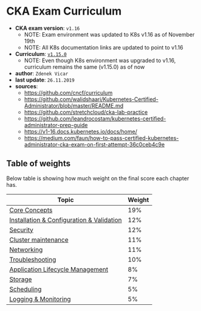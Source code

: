 # CKA Exam Curriculum

- **CKA exam version**: `v1.16`
    -   NOTE: Exam environment was updated to K8s v1.16 as of November 19th
    -   NOTE: All K8s documentation links are updated to point to v1.16
- **Curriculum**: [`v1.15.0`](https://github.com/cncf/curriculum/blob/master/CKAD_Curriculum_V1.15.0.pdf)
    -   NOTE: Even though K8s environment was upgraded to v1.16, curriculum remains the same (v1.15.0) as of now
- **author**: `Zdenek Vicar`
- **last update**: `26.11.2019`
- **sources**: 
    -   https://github.com/cncf/curriculum
    -   https://github.com/walidshaari/Kubernetes-Certified-Administrator/blob/master/README.md
    -   https://github.com/stretchcloud/cka-lab-practice
    -   https://github.com/leandrocostam/kubernetes-certified-administrator-prep-guide
    -   https://v1-16.docs.kubernetes.io/docs/home/
    -   https://medium.com/faun/how-to-pass-certified-kubernetes-administrator-cka-exam-on-first-attempt-36c0ceb4c9e

## Table of weights
Below table is showing how much weight on the final score each chapter has.

| Topic                                                                                             | Weight |
|---------------------------------------------------------------------------------------------------|--------|
| [Core Concepts](./core-concepts.md)                                                               | 19%    |
| [Installation & Configuration & Validation](./installation-configuration-validation.md)           | 12%    |
| [Security](./security.md)                                                                         | 12%    |
| [Cluster maintenance](./cluster-maintenance.md)                                                   | 11%    |
| [Networking](./networking.md)                                                                     | 11%    |
| [Troubleshooting](./troubleshooting.md)                                                           | 10%    |
| [Application Lifecycle Management](./application-lifecycle-management.md)                         | 8%     |
| [Storage](./storage.md)                                                                           | 7%     |
| [Scheduling](./scheduling.md)                                                                     | 5%     |
| [Logging & Monitoring](./logging-monitoring.md)                                                   | 5%     |
